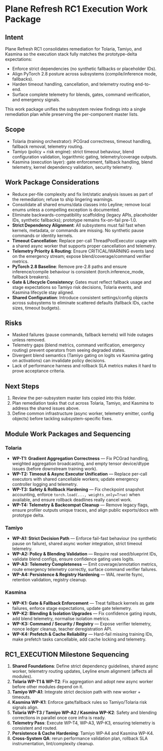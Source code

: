 # Plane Refresh RC1 Execution Work Package

## Intent

Plane Refresh RC1 consolidates remediation for Tolaria, Tamiyo, and Kasmina so the execution stack fully matches the prototype-delta expectations:
- Enforce strict dependencies (no synthetic fallbacks or placeholder IDs).
- Align PyTorch 2.8 posture across subsystems (compile/inference mode, fallbacks).
- Harden timeout handling, cancellation, and telemetry routing end-to-end.
- Surface complete telemetry for blends, gates, command verification, and emergency signals.

This work package unifies the subsystem review findings into a single remediation plan while preserving the per-component master lists.

## Scope

- Tolaria (training orchestrator): PCGrad correctness, timeout handling, fallback removal, telemetry routing.
- Tamiyo (policy + risk engine): strict timeout behaviour, blend configuration validation, logarithmic gating, telemetry/coverage outputs.
- Kasmina (execution layer): gate enforcement, fallback handling, blend telemetry, kernel dependency validation, security telemetry.

## Work Package Considerations

- Reduce per-file complexity and fix lint/static analysis issues as part of the remediation; refuse to ship lingering warnings.
- Consolidate all shared enums/data classes into Leyline; remove local enums unless a compelling exception is documented.
- Eliminate backwards-compatibility scaffolding (legacy APIs, placeholder IDs, synthetic fallbacks); prototype remains fix-on-fail pre-1.0.
- **Strict Dependency Alignment**: All subsystems must fail fast when kernels, metadata, or commands are missing. No synthetic pause commands or identity kernels.
- **Timeout Cancellation**: Replace per-call ThreadPoolExecutor usage with a shared async worker that supports proper cancellation and telemetry.
- **Telemetry Priority & Routing**: Ensure CRITICAL/WARNING events land on the emergency stream; expose blend/coverage/command verifier metrics.
- **PyTorch 2.8 Baseline**: Remove pre-2.8 paths and ensure inference/compile behaviour is consistent (torch.inference_mode, fallback breakers).
- **Gate & Lifecycle Consistency**: Gates must reflect fallback usage and stage expectations so Tamiyo risk decisions, Tolaria events, and Kasmina lifecycle stay aligned.
- **Shared Configuration**: Introduce consistent settings/config objects across subsystems to eliminate scattered defaults (fallback IDs, cache sizes, timeout budgets).

## Risks

- Masked failures (pause commands, fallback kernels) will hide outages unless removed.
- Telemetry gaps (blend metrics, command verification, emergency routing) prevent operators from seeing degraded states.
- Divergent blend semantics (Tamiyo gating on logits vs Kasmina gating on activations) can invalidate policy decisions.
- Lack of performance harness and rollback SLA metrics makes it hard to prove acceptance criteria.

## Next Steps

1. Review the per-subsystem master lists copied into this folder.
2. Plan remediation tasks that cut across Tolaria, Tamiyo, and Kasmina to address the shared issues above.
3. Define common infrastructure (async worker, telemetry emitter, config objects) before tackling subsystem-specific fixes.


## Module Work Packages and Sequencing

### Tolaria
- **WP-T1: Gradient Aggregation Correctness** — Fix PCGrad handling, weighted aggregation broadcasting, and empty tensor device/dtype issues (before downstream training work).
- **WP-T2: Timeout & Async Executor Unification** — Replace per-call executors with shared cancellable workers; update emergency controller logging and telemetry.
- **WP-T3: Safety & Rollback Hardening** — Fix checkpoint snapshot accounting, enforce `torch.load(..., weights_only=True)` when available, and ensure rollback deadlines really cancel work.
- **WP-T4: Telemetry & Backcompat Cleanup** — Remove legacy flags, ensure profiler outputs unique traces, and align public exports/docs with prototype delta.

### Tamiyo
- **WP-A1: Strict Decision Path** — Enforce fail-fast behaviour (no synthetic pause on failure), shared async worker integration, strict timeout telemetry.
- **WP-A2: Policy & Blending Validation** — Require real seed/blueprint IDs, validate blend configs, ensure confidence gating uses logits.
- **WP-A3: Telemetry Completeness** — Emit coverage/annotation metrics, route emergency telemetry correctly, surface command verifier failures.
- **WP-A4: Persistence & Registry Hardening** — WAL rewrite fsync, retention validation, registry cleanup.

### Kasmina
- **WP-K1: Gate & Fallback Enforcement** — Treat fallback kernels as gate failures, enforce stage expectations, update gate telemetry.
- **WP-K2: Blending & Isolation Upgrades** — Fix confidence gating inputs, add blend telemetry, normalise isolation metrics.
- **WP-K3: Command / Security / Registry** — Expose verifier telemetry, nonce ledger cleanup, teacher deregistration API.
- **WP-K4: Prefetch & Cache Reliability** — Hard-fail missing training IDs, make prefetch tasks cancellable, add cache locking and telemetry.

## RC1_EXECUTION Milestone Sequencing
1. **Shared Foundations**: Define strict dependency guidelines, shared async worker, telemetry routing updates, Leyline enum alignment (affects all modules).
2. **Tolaria WP-T1 & WP-T2**: Fix aggregation and adopt new async worker before other modules depend on it.
3. **Tamiyo WP-A1**: Integrate strict decision path with new worker + timeouts.
4. **Kasmina WP-K1**: Enforce gate/fallback rules so Tamiyo/Tolaria risk signals align.
5. **Tolaria WP-T3 / Tamiyo WP-A2 / Kasmina WP-K2**: Safety and blending corrections in parallel once core infra is ready.
6. **Telemetry Pass**: Execute WP-T4, WP-A3, WP-K3, ensuring telemetry is consistent and routed.
7. **Persistence & Cache Hardening**: Tamiyo WP-A4 and Kasmina WP-K4.
8. **Cross-System QA**: rerun performance validation plan, rollback SLA instrumentation, lint/complexity cleanup.
